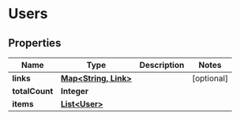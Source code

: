 

# Users


## Properties

Name | Type | Description | Notes
------------ | ------------- | ------------- | -------------
**links** | [**Map&lt;String, Link&gt;**](Link.md) |  |  [optional]
**totalCount** | **Integer** |  | 
**items** | [**List&lt;User&gt;**](User.md) |  | 



